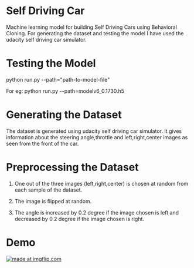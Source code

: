 # Self Driving Car
Machine learning model for building Self Driving Cars using Behavioral Cloning. For generating the dataset and testing the model I have used the udacity self driving car simulator.

# Testing the Model
python run.py --path="path-to-model-file"

For eg: python run.py --path=modelv6_0.1730.h5

# Generating the Dataset
The dataset is generated using udacity self driving car simulator. It gives information about the steering angle,throttle and left,right,center images as seen from the front of the car.

# Preprocessing the Dataset
1. One out of the three images (left,right,center) is chosen at random from each sample of the dataset.

2. The image is flipped at random.

3. The angle is increased by 0.2 degree if the image chosen is left and decreased by 0.2 degree if the image chosen is right.

# Demo

<a href="https://imgflip.com/gif/2fbdl7"><img src="https://i.imgflip.com/2fbdl7.gif" title="made at imgflip.com"/></a>
